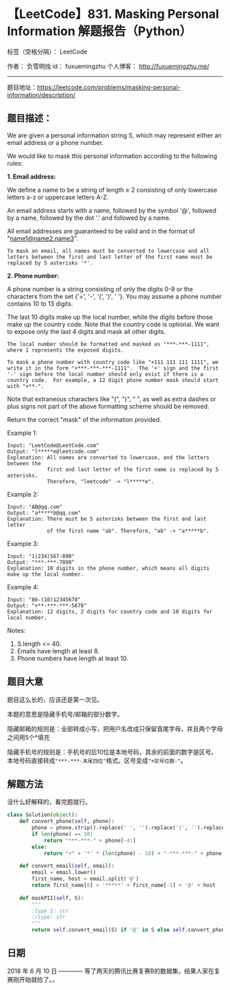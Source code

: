 # 【LeetCode】831. Masking Personal Information 解题报告（Python）

标签（空格分隔）： LeetCode

作者： 		负雪明烛 
id：				fuxuemingzhu
个人博客：	http://fuxuemingzhu.me/

---

题目地址：https://leetcode.com/problems/masking-personal-information/description/

## 题目描述：

We are given a personal information string S, which may represent either an email address or a phone number.

We would like to mask this personal information according to the following rules:


**1. Email address:**

We define a name to be a string of length ≥ 2 consisting of only lowercase letters a-z or uppercase letters A-Z.

An email address starts with a name, followed by the symbol '@', followed by a name, followed by the dot '.' and followed by a name. 

All email addresses are guaranteed to be valid and in the format of "name1@name2.name3".

    To mask an email, all names must be converted to lowercase and all letters between the first and last letter of the first name must be replaced by 5 asterisks '*'.

**2. Phone number:**

A phone number is a string consisting of only the digits 0-9 or the characters from the set {'+', '-', '(', ')', ' '}. You may assume a phone number contains 10 to 13 digits.

The last 10 digits make up the local number, while the digits before those make up the country code. Note that the country code is optional. We want to expose only the last 4 digits and mask all other digits.

    The local number should be formatted and masked as "***-***-1111", where 1 represents the exposed digits.

    To mask a phone number with country code like "+111 111 111 1111", we write it in the form "+***-***-***-1111".  The '+' sign and the first '-' sign before the local number should only exist if there is a country code.  For example, a 12 digit phone number mask should start with "+**-".

Note that extraneous characters like "(", ")", " ", as well as extra dashes or plus signs not part of the above formatting scheme should be removed.
 

Return the correct "mask" of the information provided.

Example 1:

    Input: "LeetCode@LeetCode.com"
    Output: "l*****e@leetcode.com"
    Explanation: All names are converted to lowercase, and the letters between the
                 first and last letter of the first name is replaced by 5 asterisks.
                 Therefore, "leetcode" -> "l*****e".

Example 2:

    Input: "AB@qq.com"
    Output: "a*****b@qq.com"
    Explanation: There must be 5 asterisks between the first and last letter 
                 of the first name "ab". Therefore, "ab" -> "a*****b".

Example 3:

    Input: "1(234)567-890"
    Output: "***-***-7890"
    Explanation: 10 digits in the phone number, which means all digits make up the local number.

Example 4:

    Input: "86-(10)12345678"
    Output: "+**-***-***-5678"
    Explanation: 12 digits, 2 digits for country code and 10 digits for local number. 

Notes:

1. S.length <= 40.
1. Emails have length at least 8.
1. Phone numbers have length at least 10.

## 题目大意

题目这么长的，应该还是第一次见。

本题的意思是隐藏手机号/邮箱的部分数字。

隐藏邮箱的规则是：全部转成小写，把用户名改成只保留首尾字母，并且两个字母之间用5个*填充

隐藏手机号的规则是：手机号的后10位是本地号码，其余的前面的数字是区号。本地号码直接转成``"***-***-末尾四位"``格式。区号变成``"+区号位数-"``。

## 解题方法

没什么好解释的，看完题就行。

```python
class Solution(object):
    def convert_phone(self, phone):
        phone = phone.strip().replace(' ', '').replace('(', '').replace(')', '').replace('-', '').replace('+', '')
        if len(phone) == 10:
            return "***-***-" + phone[-4:]
        else:
            return "+" + '*' * (len(phone) - 10) + "-***-***-" + phone[-4:]
    
    def convert_email(self, email):
        email = email.lower()
        first_name, host = email.split('@')
        return first_name[0] + '*****' + first_name[-1] + '@' + host
    
    def maskPII(self, S):
        """
        :type S: str
        :rtype: str
        """
        return self.convert_email(S) if '@' in S else self.convert_phone(S)
```


## 日期

2018 年 6 月 10 日 ———— 等了两天的腾讯比赛复赛B的数据集，结果人家在复赛刚开始就给了。。


  [1]: https://blog.csdn.net/fuxuemingzhu/article/details/80471765